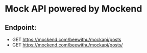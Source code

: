 # Mock API powered by Mockend

## Endpoint:

- GET https://mockend.com/beewithu/mockapi/posts
- GET https://mockend.com/beewithu/mockapi/posts/<id>
